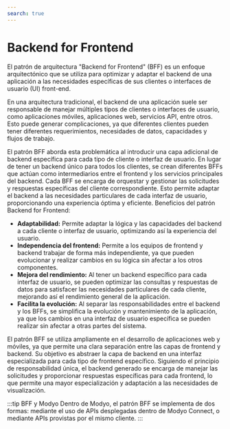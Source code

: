 ```yaml
---
search: true
---
```


# Backend for Frontend

El patrón de arquitectura "Backend for Frontend" (BFF) es un enfoque arquitectónico que se utiliza para optimizar y
adaptar el backend de una aplicación a las necesidades específicas de sus clientes o interfaces de usuario (UI)
front-end.

En una arquitectura tradicional, el backend de una aplicación suele ser responsable de manejar múltiples tipos de
clientes o interfaces de usuario, como aplicaciones móviles, aplicaciones web, servicios API, entre otros. Esto puede
generar complicaciones, ya que diferentes clientes pueden tener diferentes requerimientos, necesidades de datos,
capacidades y flujos de trabajo.

El patrón BFF aborda esta problemática al introducir una capa adicional de backend específica para cada tipo de cliente
o interfaz de usuario. En lugar de tener un backend único para todos los clientes, se crean diferentes BFFs que actúan
como intermediarios entre el frontend y los servicios principales del backend.
Cada BFF se encarga de orquestar y gestionar las solicitudes y respuestas específicas del cliente correspondiente. Esto
permite adaptar el backend a las necesidades particulares de cada interfaz de usuario, proporcionando una experiencia
óptima y eficiente.
Beneficios del patrón Backend for Frontend:

- **Adaptabilidad:** Permite adaptar la lógica y las capacidades del backend a cada cliente o interfaz de usuario,
  optimizando así la experiencia del usuario.
- **Independencia del frontend:** Permite a los equipos de frontend y backend trabajar de forma más independiente, ya que
  pueden evolucionar y realizar cambios en su lógica sin afectar a los otros componentes.
- **Mejora del rendimiento:** Al tener un backend específico para cada interfaz de usuario, se pueden optimizar las
  consultas y respuestas de datos para satisfacer las necesidades particulares de cada cliente, mejorando así el
  rendimiento general de la aplicación.
- **Facilita la evolución:** Al separar las responsabilidades entre el backend y los BFFs, se simplifica la evolución y
  mantenimiento de la aplicación, ya que los cambios en una interfaz de usuario específica se pueden realizar sin
  afectar a otras partes del sistema.

El patrón BFF se utiliza ampliamente en el desarrollo de aplicaciones web y móviles, ya que permite una clara separación
entre las capas de frontend y backend. Su objetivo es abstraer la capa de backend en una interfaz especializada para
cada tipo de frontend específico. Siguiendo el principio de responsabilidad única, el backend generado se encarga de
manejar las solicitudes y proporcionar respuestas específicas para cada frontend, lo que permite una mayor
especialización y adaptación a las necesidades de visualización.

:::tip BFF y Modyo
Dentro de Modyo, el patrón BFF se implementa de dos formas: mediante el uso de APIs desplegadas dentro de Modyo Connect,
o mediante APIs provistas por el mismo cliente.
:::
